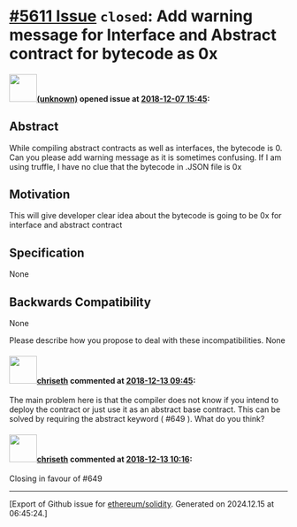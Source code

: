 # [\#5611 Issue](https://github.com/ethereum/solidity/issues/5611) `closed`: Add warning message for Interface and Abstract contract for bytecode as 0x

#### <img src="(unknown)" width="50">[(unknown)]((unknown)) opened issue at [2018-12-07 15:45](https://github.com/ethereum/solidity/issues/5611):

<!--## Prerequisites


-->

## Abstract
While compiling abstract contracts as well as interfaces, the bytecode is 0. Can you please add warning message as it is sometimes confusing. If I am using truffle, I have no clue that the bytecode in .JSON file is 0x

## Motivation
This will give developer clear idea about the bytecode is going to be 0x for interface and abstract contract

## Specification
None

## Backwards Compatibility
None

Please describe how you propose to deal with these incompatibilities.
None

#### <img src="https://avatars.githubusercontent.com/u/9073706?v=4" width="50">[chriseth](https://github.com/chriseth) commented at [2018-12-13 09:45](https://github.com/ethereum/solidity/issues/5611#issuecomment-446905537):

The main problem here is that the compiler does not know if you intend to deploy the contract or just use it as an abstract base contract. This can be solved by requiring the abstract keyword ( #649 ). What do you think?

#### <img src="https://avatars.githubusercontent.com/u/9073706?v=4" width="50">[chriseth](https://github.com/chriseth) commented at [2018-12-13 10:16](https://github.com/ethereum/solidity/issues/5611#issuecomment-446915064):

Closing in favour of #649


-------------------------------------------------------------------------------



[Export of Github issue for [ethereum/solidity](https://github.com/ethereum/solidity). Generated on 2024.12.15 at 06:45:24.]
